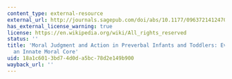 ```yaml
---
content_type: external-resource
external_url: http://journals.sagepub.com/doi/abs/10.1177/0963721412470687
has_external_license_warning: true
license: https://en.wikipedia.org/wiki/All_rights_reserved
status: ''
title: 'Moral Judgment and Action in Preverbal Infants and Toddlers: Evidence for
  an Innate Moral Core'
uid: 18a1c601-3bd7-4d0d-a5bc-78d2e149b900
wayback_url: ''
---
```

